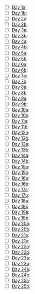 - [ ] [Day 1a](https://adventofcode.com/2022/day/1):
- [ ] [Day 1b](https://adventofcode.com/2022/day/1):
- [ ] [Day 2a](https://adventofcode.com/2022/day/2):
- [ ] [Day 2b](https://adventofcode.com/2022/day/2):
- [ ] [Day 3a](https://adventofcode.com/2022/day/3):
- [ ] [Day 3b](https://adventofcode.com/2022/day/3):
- [ ] [Day 4a](https://adventofcode.com/2022/day/4):
- [ ] [Day 4b](https://adventofcode.com/2022/day/4):
- [ ] [Day 5a](https://adventofcode.com/2022/day/5):
- [ ] [Day 5b](https://adventofcode.com/2022/day/5):
- [ ] [Day 6a](https://adventofcode.com/2022/day/6):
- [ ] [Day 6b](https://adventofcode.com/2022/day/6):
- [ ] [Day 7a](https://adventofcode.com/2022/day/7):
- [ ] [Day 7b](https://adventofcode.com/2022/day/7):
- [ ] [Day 8a](https://adventofcode.com/2022/day/8):
- [ ] [Day 8b](https://adventofcode.com/2022/day/8):
- [ ] [Day 9a](https://adventofcode.com/2022/day/9):
- [ ] [Day 9b](https://adventofcode.com/2022/day/9):
- [ ] [Day 10a](https://adventofcode.com/2022/day/10):
- [ ] [Day 10b](https://adventofcode.com/2022/day/10):
- [ ] [Day 11a](https://adventofcode.com/2022/day/11):
- [ ] [Day 11b](https://adventofcode.com/2022/day/11):
- [ ] [Day 12a](https://adventofcode.com/2022/day/12):
- [ ] [Day 12b](https://adventofcode.com/2022/day/12):
- [ ] [Day 13a](https://adventofcode.com/2022/day/13):
- [ ] [Day 13b](https://adventofcode.com/2022/day/13):
- [ ] [Day 14a](https://adventofcode.com/2022/day/14):
- [ ] [Day 14b](https://adventofcode.com/2022/day/14):
- [ ] [Day 15a](https://adventofcode.com/2022/day/15):
- [ ] [Day 15b](https://adventofcode.com/2022/day/15):
- [ ] [Day 16a](https://adventofcode.com/2022/day/16):
- [ ] [Day 16b](https://adventofcode.com/2022/day/16):
- [ ] [Day 17a](https://adventofcode.com/2022/day/17):
- [ ] [Day 17b](https://adventofcode.com/2022/day/17):
- [ ] [Day 18a](https://adventofcode.com/2022/day/18):
- [ ] [Day 18b](https://adventofcode.com/2022/day/18):
- [ ] [Day 19a](https://adventofcode.com/2022/day/19):
- [ ] [Day 19b](https://adventofcode.com/2022/day/19):
- [ ] [Day 20a](https://adventofcode.com/2022/day/20):
- [ ] [Day 20b](https://adventofcode.com/2022/day/20):
- [ ] [Day 21a](https://adventofcode.com/2022/day/21):
- [ ] [Day 21b](https://adventofcode.com/2022/day/21):
- [ ] [Day 22a](https://adventofcode.com/2022/day/22):
- [ ] [Day 22b](https://adventofcode.com/2022/day/22):
- [ ] [Day 23a](https://adventofcode.com/2022/day/23):
- [ ] [Day 23b](https://adventofcode.com/2022/day/23):
- [ ] [Day 24a](https://adventofcode.com/2022/day/24):
- [ ] [Day 24b](https://adventofcode.com/2022/day/24):
- [ ] [Day 25a](https://adventofcode.com/2022/day/25):
- [ ] [Day 25b](https://adventofcode.com/2022/day/25):
